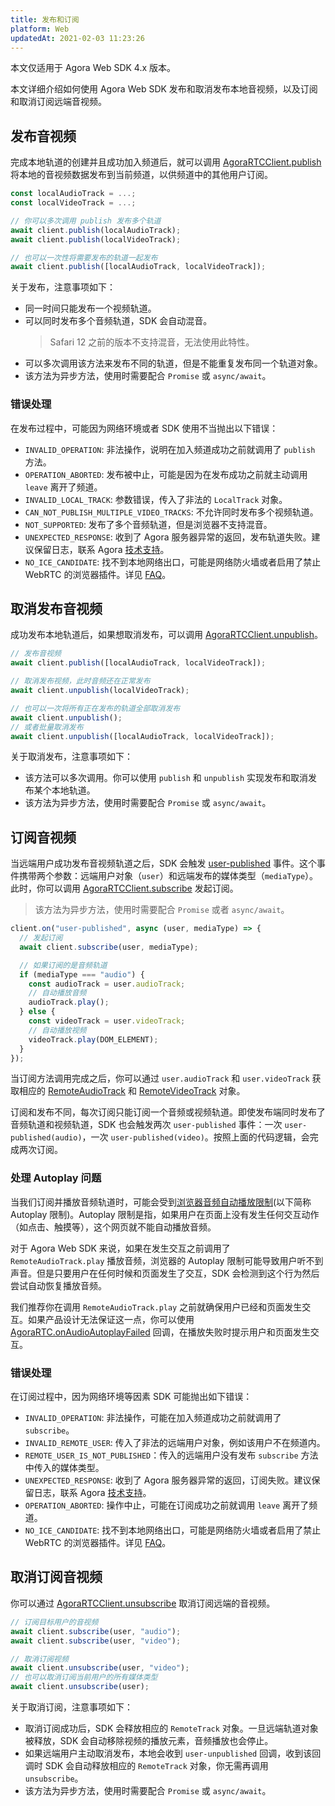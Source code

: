 ```yaml
---
title: 发布和订阅
platform: Web
updatedAt: 2021-02-03 11:23:26
---
```


<div class="alert note">本文仅适用于 Agora Web SDK 4.x 版本。</div>

本文详细介绍如何使用 Agora Web SDK 发布和取消发布本地音视频，以及订阅和取消订阅远端音视频。

## 发布音视频

完成本地轨道的创建并且成功加入频道后，就可以调用 [AgoraRTCClient.publish](./API%20Reference/web/v4.2.1/interfaces/iagorartcclient.html#publish) 将本地的音视频数据发布到当前频道，以供频道中的其他用户订阅。

```js
const localAudioTrack = ...;
const localVideoTrack = ...;

// 你可以多次调用 publish 发布多个轨道
await client.publish(localAudioTrack);
await client.publish(localVideoTrack);

// 也可以一次性将需要发布的轨道一起发布
await client.publish([localAudioTrack, localVideoTrack]);
```

关于发布，注意事项如下：

- 同一时间只能发布一个视频轨道。
- 可以同时发布多个音频轨道，SDK 会自动混音。
  > Safari 12 之前的版本不支持混音，无法使用此特性。
- 可以多次调用该方法来发布不同的轨道，但是不能重复发布同一个轨道对象。
- 该方法为异步方法，使用时需要配合 `Promise` 或 `async/await`。

### 错误处理

在发布过程中，可能因为网络环境或者 SDK 使用不当抛出以下错误：

- `INVALID_OPERATION`: 非法操作，说明在加入频道成功之前就调用了 `publish` 方法。
- `OPERATION_ABORTED`: 发布被中止，可能是因为在发布成功之前就主动调用 `leave` 离开了频道。
- `INVALID_LOCAL_TRACK`: 参数错误，传入了非法的 `LocalTrack` 对象。
- `CAN_NOT_PUBLISH_MULTIPLE_VIDEO_TRACKS`: 不允许同时发布多个视频轨道。
- `NOT_SUPPORTED`: 发布了多个音频轨道，但是浏览器不支持混音。
- `UNEXPECTED_RESPONSE`: 收到了 Agora 服务器异常的返回，发布轨道失败。建议保留日志，联系 Agora [技术支持](https://agora-ticket.agora.io/)。
- `NO_ICE_CANDIDATE`: 找不到本地网络出口，可能是网络防火墙或者启用了禁止 WebRTC 的浏览器插件。详见 [FAQ](https://docs.agora.io/cn/faq/console_error_web#none-ice-candidate-not-alloweda-namecandidatea)。

## 取消发布音视频

成功发布本地轨道后，如果想取消发布，可以调用 [AgoraRTCClient.unpublish](./API%20Reference/web/v4.2.1/interfaces/iagorartcclient.html#unpublish)。

```js
// 发布音视频
await client.publish([localAudioTrack, localVideoTrack]);

// 取消发布视频，此时音频还在正常发布
await client.unpublish(localVideoTrack);

// 也可以一次将所有正在发布的轨道全部取消发布
await client.unpublish();
// 或者批量取消发布
await client.unpublish([localAudioTrack, localVideoTrack]);
```

关于取消发布，注意事项如下：

- 该方法可以多次调用。你可以使用 `publish` 和 `unpublish` 实现发布和取消发布某个本地轨道。
- 该方法为异步方法，使用时需要配合 `Promise` 或 `async/await`。

## 订阅音视频

当远端用户成功发布音视频轨道之后，SDK 会触发 [user-published](./API%20Reference/web/v4.2.1/interfaces/iagorartcclient.html#event_user_published) 事件。这个事件携带两个参数：远端用户对象（`user`）和远端发布的媒体类型（`mediaType`）。此时，你可以调用 [AgoraRTCClient.subscribe](./API%20Reference/web/v4.2.1/interfaces/iagorartcclient.html#subscribe) 发起订阅。

> 该方法为异步方法，使用时需要配合 `Promise` 或者 `async/await`。

```js
client.on("user-published", async (user, mediaType) => {
  // 发起订阅
  await client.subscribe(user, mediaType);

  // 如果订阅的是音频轨道
  if (mediaType === "audio") {
    const audioTrack = user.audioTrack;
    // 自动播放音频
    audioTrack.play();
  } else {
    const videoTrack = user.videoTrack;
    // 自动播放视频
    videoTrack.play(DOM_ELEMENT);
  }
});
```

当订阅方法调用完成之后，你可以通过 `user.audioTrack` 和 `user.videoTrack` 获取相应的 [RemoteAudioTrack](./API%20Reference/web/v4.2.1/interfaces/iremoteaudiotrack.html) 和 [RemoteVideoTrack](./API%20Reference/web/v4.2.1/interfaces/iremotevideotrack.html) 对象。

订阅和发布不同，每次订阅只能订阅一个音频或视频轨道。即使发布端同时发布了音频轨道和视频轨道，SDK 也会触发两次 `user-published` 事件：一次 `user-published(audio)`，一次 `user-published(video)`。按照上面的代码逻辑，会完成两次订阅。

### 处理 Autoplay 问题

当我们订阅并播放音频轨道时，可能会受到[浏览器音频自动播放限制](https://developer.mozilla.org/en-US/docs/Web/Media/Autoplay_guide#Autoplay_and_autoplay_blocking)(以下简称 Autoplay 限制)。Autoplay 限制是指，如果用户在页面上没有发生任何交互动作（如点击、触摸等），这个网页就不能自动播放音频。

对于 Agora Web SDK 来说，如果在发生交互之前调用了 `RemoteAudioTrack.play` 播放音频，浏览器的 Autoplay 限制可能导致用户听不到声音。但是只要用户在任何时候和页面发生了交互，SDK 会检测到这个行为然后尝试自动恢复播放音频。

我们推荐你在调用 `RemoteAudioTrack.play` 之前就确保用户已经和页面发生交互。如果产品设计无法保证这一点，你可以使用 [AgoraRTC.onAudioAutoplayFailed](./API%20Reference/web/v4.2.1/interfaces/iagorartc.html#onaudioautoplayfailed) 回调，在播放失败时提示用户和页面发生交互。

### 错误处理

在订阅过程中，因为网络环境等因素 SDK 可能抛出如下错误：

- `INVALID_OPERATION`: 非法操作，可能在加入频道成功之前就调用了 `subscribe`。
- `INVALID_REMOTE_USER`: 传入了非法的远端用户对象，例如该用户不在频道内。
- `REMOTE_USER_IS_NOT_PUBLISHED`：传入的远端用户没有发布 `subscribe` 方法中传入的媒体类型。
- `UNEXPECTED_RESPONSE`: 收到了 Agora 服务器异常的返回，订阅失败。建议保留日志，联系 Agora [技术支持](https://agora-ticket.agora.io/)。
- `OPERATION_ABORTED`: 操作中止，可能在订阅成功之前就调用 `leave` 离开了频道。
- `NO_ICE_CANDIDATE`: 找不到本地网络出口，可能是网络防火墙或者启用了禁止 WebRTC 的浏览器插件。详见 [FAQ](https://docs.agora.io/cn/faq/console_error_web#none-ice-candidate-not-alloweda-namecandidatea)。

## 取消订阅音视频

你可以通过 [AgoraRTCClient.unsubscribe](./API%20Reference/web/v4.2.1/interfaces/iagorartcclient.html#unsubscribe) 取消订阅远端的音视频。

```js
// 订阅目标用户的音视频
await client.subscribe(user, "audio");
await client.subscribe(user, "video");

// 取消订阅视频
await client.unsubscribe(user, "video");
// 也可以取消订阅当前用户的所有媒体类型
await client.unsubscribe(user);
```

关于取消订阅，注意事项如下：

- 取消订阅成功后，SDK 会释放相应的 `RemoteTrack` 对象。一旦远端轨道对象被释放，SDK 会自动移除视频的播放元素，音频播放也会停止。
- 如果远端用户主动取消发布，本地会收到 `user-unpublished` 回调，收到该回调时 SDK 会自动释放相应的 `RemoteTrack` 对象，你无需再调用 `unsubscribe`。
- 该方法为异步方法，使用时需要配合 `Promise` 或 `async/await`。
